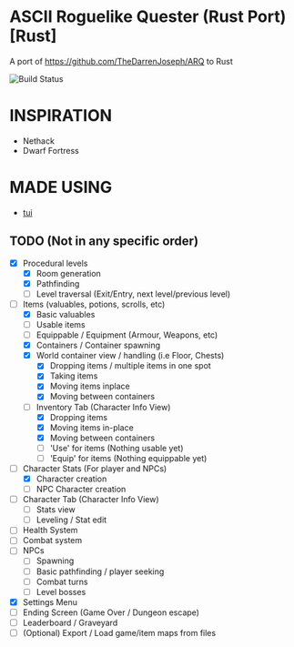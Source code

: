 ASCII Roguelike Quester (Rust Port) [Rust]
=============================================================

A port of https://github.com/TheDarrenJoseph/ARQ to Rust


![Build Status](https://github.com/TheDarrenJoseph/ARQ-Rust/actions/workflows/main-build.yml/badge.svg)

INSPIRATION
=======
- Nethack
- Dwarf Fortress

MADE USING
=======
- [tui](https://github.com/fdehau/tui-rs)

TODO (Not in any specific order)
----
- [X] Procedural levels
	- [X] Room generation
	- [X] Pathfinding
	- [ ] Level traversal (Exit/Entry, next level/previous level)
- [ ] Items (valuables, potions, scrolls, etc)
	- [X] Basic valuables
	- [ ] Usable items
	- [ ] Equippable / Equipment (Armour, Weapons, etc)
	- [X] Containers / Container spawning
	- [X] World container view / handling (i.e Floor, Chests)
		- [X] Dropping items / multiple items in one spot
		- [X] Taking items
		- [X] Moving items inplace
		- [X] Moving between containers
	- [ ] Inventory Tab (Character Info View)
		- [X] Dropping items
		- [X] Moving items in-place
		- [X] Moving between containers
		- [ ]  'Use' for items (Nothing usable yet)
		- [ ]  'Equip' for items (Nothing equippable yet)
- [ ] Character Stats (For player and NPCs)
	- [X] Character creation
	- [ ] NPC Character creation
- [ ] Character Tab (Character Info View)
	- [ ] Stats view
	- [ ] Leveling / Stat edit
- [ ] Health System
- [ ] Combat system
- [ ] NPCs
	- [ ] Spawning
	- [ ] Basic pathfinding / player seeking
	- [ ] Combat turns
	- [ ] Level bosses
- [X] Settings Menu
- [ ] Ending Screen (Game Over / Dungeon escape)
- [ ] Leaderboard / Graveyard
- [ ] (Optional) Export / Load game/item maps from files
